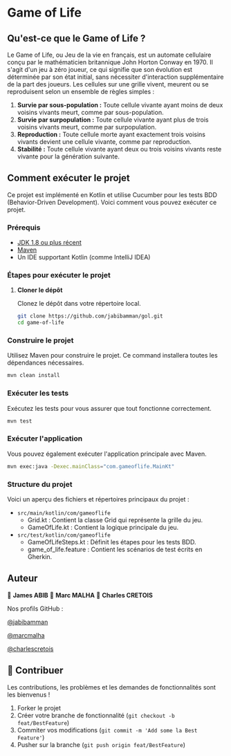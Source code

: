 # Game of Life

## Qu'est-ce que le Game of Life ?

Le Game of Life, ou Jeu de la vie en français, est un automate cellulaire conçu par le mathématicien britannique John Horton Conway en 1970. Il s'agit d'un jeu à zéro joueur, ce qui signifie que son évolution est déterminée par son état initial, sans nécessiter d'interaction supplémentaire de la part des joueurs. Les cellules sur une grille vivent, meurent ou se reproduisent selon un ensemble de règles simples :

1. **Survie par sous-population :** Toute cellule vivante ayant moins de deux voisins vivants meurt, comme par sous-population.
2. **Survie par surpopulation :** Toute cellule vivante ayant plus de trois voisins vivants meurt, comme par surpopulation.
3. **Reproduction :** Toute cellule morte ayant exactement trois voisins vivants devient une cellule vivante, comme par reproduction.
4. **Stabilité :** Toute cellule vivante ayant deux ou trois voisins vivants reste vivante pour la génération suivante.

## Comment exécuter le projet

Ce projet est implémenté en Kotlin et utilise Cucumber pour les tests BDD (Behavior-Driven Development). Voici comment vous pouvez exécuter ce projet.

### Prérequis

- [JDK 1.8 ou plus récent](https://www.oracle.com/java/technologies/javase-downloads.html)
- [Maven](https://maven.apache.org/download.cgi)
- Un IDE supportant Kotlin (comme IntelliJ IDEA)

### Étapes pour exécuter le projet

1. **Cloner le dépôt**

   Clonez le dépôt dans votre répertoire local.

   ```sh
   git clone https://github.com/jabibamman/gol.git
   cd game-of-life
    ```

### Construire le projet

Utilisez Maven pour construire le projet. Ce command installera toutes les dépendances nécessaires.

```sh
mvn clean install
```

### Exécuter les tests

Exécutez les tests pour vous assurer que tout fonctionne correctement.

```sh
mvn test
```

### Exécuter l'application

Vous pouvez également exécuter l'application principale avec Maven.

```sh
mvn exec:java -Dexec.mainClass="com.gameoflife.MainKt"
```

### Structure du projet

Voici un aperçu des fichiers et répertoires principaux du projet :

- `src/main/kotlin/com/gameoflife`
  - Grid.kt : Contient la classe Grid qui représente la grille du jeu.
  - GameOfLife.kt : Contient la logique principale du jeu. 
- `src/test/kotlin/com/gameoflife`
  - GameOfLifeSteps.kt : Définit les étapes pour les tests BDD.
  - game_of_life.feature : Contient les scénarios de test écrits en Gherkin.


## Auteur

👤 **James ABIB**
👤 **Marc MALHA**
👤 **Charles CRETOIS**

Nos profils GitHub :

[@jabibamman](github.com/jabibamman)

[@marcmalha](github.com/marcmalha)

[@charlescretois](github.com/carlito0605)


## 🤝 Contribuer

Les contributions, les problèmes et les demandes de fonctionnalités sont les bienvenus !<br />

1. Forker le projet
2. Créer votre branche de fonctionnalité (`git checkout -b feat/BestFeature`)
3. Commiter vos modifications (`git commit -m 'Add some la Best Feature'`)
4. Pusher sur la branche (`git push origin feat/BestFeature`)
